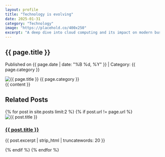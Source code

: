 ```yaml
---
layout: profile
title: "Technology is evolving"
date: 2025-01-31
category: "Technology"
image: "https://placehold.co/400x250"
excerpt: "A deep dive into cloud computing and its impact on modern businesses."
---
```


<!-- Blog Detail Page -->
<section class="py-16 bg-gradient-to-r from-gray-50 to-gray-200 text-center">
    <div class="max-w-4xl mx-auto">
        <h1 class="text-5xl font-extrabold text-gray-900">{{ page.title }}</h1>
        <p class="text-gray-500 mt-4 text-sm">Published on {{ page.date | date: "%B %d, %Y" }} | Category: {{ page.category }}</p>
    </div>
</section>

<!-- Blog Content -->
<section class="py-12">
    <div class="max-w-4xl mx-auto bg-white p-8 rounded-lg shadow-lg">
        <div class="relative w-full h-96 mb-6">
            <img src="{{ page.image }}" alt="{{ page.title }}" class="w-full h-full object-cover rounded-lg shadow-md">
            <span class="absolute top-4 left-4 bg-blue-600 text-white text-xs uppercase font-semibold px-3 py-1 rounded-lg shadow-lg">{{ page.category }}</span>
        </div>
        <div class="prose prose-lg text-gray-800 leading-relaxed">
            {{ content }}
        </div>
    </div>
</section>

<!-- Related Posts -->
<section class="py-16 bg-gray-100">
    <div class="max-w-4xl mx-auto text-center">
        <h2 class="text-3xl font-bold text-gray-900">Related Posts</h2>
        <div class="grid grid-cols-1 md:grid-cols-2 gap-8 mt-8">
            {% for post in site.posts limit:2 %}
            {% if post.url != page.url %}
            <div class="bg-white p-6 rounded-lg shadow-lg hover:shadow-2xl hover:scale-105 transition-transform duration-300 ease-in-out border border-gray-300">
                <img src="{{ post.image }}" alt="{{ post.title }}" class="w-full h-40 object-cover rounded-lg">
                <h3 class="text-xl font-bold text-gray-900 mt-4 hover:text-blue-600 transition duration-200">
                    <a href="{{ post.url }}">{{ post.title }}</a>
                </h3>
                <p class="text-gray-600 mt-2 text-sm">{{ post.excerpt | strip_html | truncatewords: 20 }}</p>
            </div>
            {% endif %}
            {% endfor %}
        </div>
    </div>
</section>
